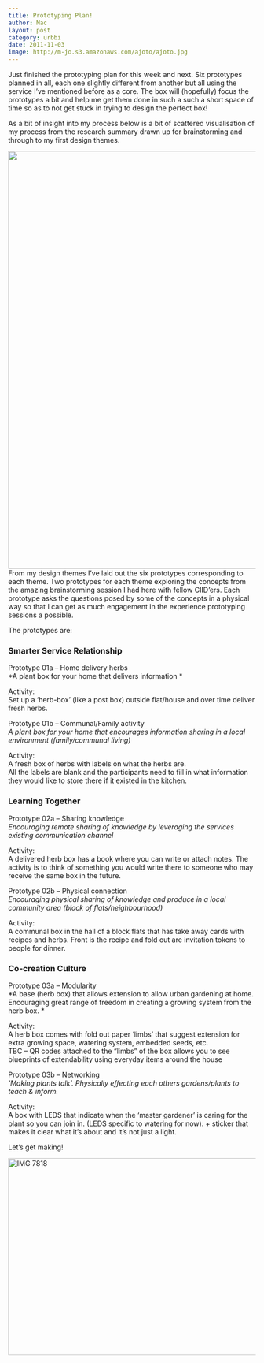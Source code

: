 ```yaml
---
title: Prototyping Plan!
author: Mac
layout: post
category: urbbi
date: 2011-11-03
image: http://m-jo.s3.amazonaws.com/ajoto/ajoto.jpg
---
```


Just finished the prototyping plan for this week and next. Six prototypes planned in all, each one slightly different from another but all using the service I&#8217;ve mentioned before as a core. The box will (hopefully) focus the prototypes a bit and help me get them done in such a such a short space of time so as to not get stuck in trying to design the perfect box! 

As a bit of insight into my process below is a bit of scattered visualisation of my process from the research summary drawn up for brainstorming and through to my first design themes.

[<img src="/attach/process_map-01-1.jpeg" alt="" title="process_map-01 1" width="600" height="848" class="alignnone size-full wp-image-2238" />][1] 
From my design themes I&#8217;ve laid out the six prototypes corresponding to each theme. Two prototypes for each theme exploring the concepts from the amazing brainstorming session I had here with fellow CIID&#8217;ers. Each prototype asks the questions posed by some of the concepts in a physical way so that I can get as much engagement in the experience prototyping sessions a possible.

The prototypes are:

### Smarter Service Relationship

Prototype 01a &#8211; Home delivery herbs  
*A plant box for your home that delivers information *

Activity:  
Set up a &#8216;herb-box&#8217; (like a post box) outside flat/house and over time deliver fresh herbs.

Prototype 01b &#8211; Communal/Family activity  
*A plant box for your home that encourages information sharing in a local environment (family/communal living)*

Activity:  
A fresh box of herbs with labels on what the herbs are.  
All the labels are blank and the participants need to fill in what information they would like to store there if it existed in the kitchen.

### Learning Together

Prototype 02a &#8211; Sharing knowledge  
*Encouraging remote sharing of knowledge by leveraging the services existing communication channel*

Activity:  
A delivered herb box has a book where you can write or attach notes. The activity is to think of something you would write there to someone who may receive the same box in the future.

Prototype 02b &#8211; Physical connection  
*Encouraging physical sharing of knowledge and produce in a local community area (block of flats/neighbourhood)*

Activity:  
A communal box in the hall of a block flats that has take away cards with recipes and herbs. Front is the recipe and fold out are invitation tokens to people for dinner.

### Co-creation Culture

Prototype 03a &#8211; Modularity  
*A base (herb box) that allows extension to allow urban gardening at home. Encouraging great range of freedom in creating a growing system from the herb box. *

Activity:  
A herb box comes with fold out paper &#8216;limbs&#8217; that suggest extension for extra growing space, watering system, embedded seeds, etc.  
TBC &#8211; QR codes attached to the &#8220;limbs&#8221; of the box allows you to see blueprints of extendability using everyday items around the house

Prototype 03b &#8211; Networking  
*&#8216;Making plants talk&#8217;. Physically effecting each others gardens/plants to teach & inform.*

Activity:  
A box with LEDS that indicate when the &#8216;master gardener&#8217; is caring for the plant so you can join in. (LEDS specific to watering for now). + sticker that makes it clear what it&#8217;s about and it&#8217;s not just a light.

Let&#8217;s get making!

<img src="/attach/IMG_7818.jpeg" alt="IMG 7818" title="IMG_7818.jpg" border="0" width="600" height="400" />

 [1]: /attach/process_map-01.jpeg